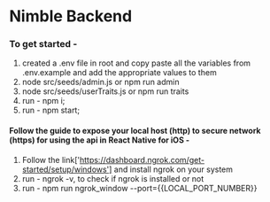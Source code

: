 # Nimble Backend

### To get started -

1. created a .env file in root and copy paste all the variables from .env.example and add the appropriate values to them
2. node src/seeds/admin.js or npm run admin
3. node src/seeds/userTraits.js or npm run traits
4. run - npm i;
5. run - npm start;

#### Follow the guide to expose your local host (http) to secure network (https) for using the api in React Native for iOS -

1. Follow the link['https://dashboard.ngrok.com/get-started/setup/windows'] and install ngrok on your system
2. run - ngrok -v, to check if ngrok is installed or not
3. run - npm run ngrok_window --port={{LOCAL_PORT_NUMBER}}